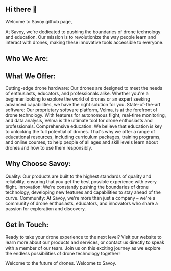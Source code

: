 ## Hi there 👋
Welcome to Savoy github page,

At Savoy, we're dedicated to pushing the boundaries of drone technology and education. Our mission is to revolutionize the way people learn and interact with drones, making these innovative tools accessible to everyone.

## Who We Are:

## What We Offer:

Cutting-edge drone hardware: Our drones are designed to meet the needs of enthusiasts, educators, and professionals alike. Whether you're a beginner looking to explore the world of drones or an expert seeking advanced capabilities, we have the right solution for you.
State-of-the-art software: Our proprietary software platform, Velma, is at the forefront of drone technology. With features for autonomous flight, real-time monitoring, and data analysis, Velma is the ultimate tool for drone enthusiasts and professionals.
Comprehensive education: We believe that education is key to unlocking the full potential of drones. That's why we offer a range of educational resources, including curriculum packages, training programs, and online courses, to help people of all ages and skill levels learn about drones and how to use them responsibly.

## Why Choose Savoy:

Quality: Our products are built to the highest standards of quality and reliability, ensuring that you get the best possible experience with every flight.
Innovation: We're constantly pushing the boundaries of drone technology, developing new features and capabilities to stay ahead of the curve.
Community: At Savoy, we're more than just a company – we're a community of drone enthusiasts, educators, and innovators who share a passion for exploration and discovery.

## Get in Touch:
Ready to take your drone experience to the next level? Visit our website to learn more about our products and services, or contact us directly to speak with a member of our team. Join us on this exciting journey as we explore the endless possibilities of drone technology together!

Welcome to the future of drones. Welcome to Savoy.
